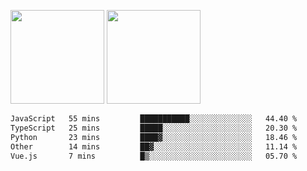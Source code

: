 <img src="https://github-readme-stats.vercel.app/api?username=Dream4ever&count_private=true&show_icons=true&theme=tokyonight" height="150" /> <img src="https://github-readme-stats.vercel.app/api/top-langs/?username=Dream4ever&count_private=true&show_icons=true&theme=tokyonight&langs_count=5&layout=compact" height="150" />

<!--START_SECTION:waka-->

```txt
JavaScript   55 mins         ███████████░░░░░░░░░░░░░░   44.40 %
TypeScript   25 mins         █████░░░░░░░░░░░░░░░░░░░░   20.30 %
Python       23 mins         ████▓░░░░░░░░░░░░░░░░░░░░   18.46 %
Other        14 mins         ██▓░░░░░░░░░░░░░░░░░░░░░░   11.14 %
Vue.js       7 mins          █▒░░░░░░░░░░░░░░░░░░░░░░░   05.70 %
```

<!--END_SECTION:waka-->
